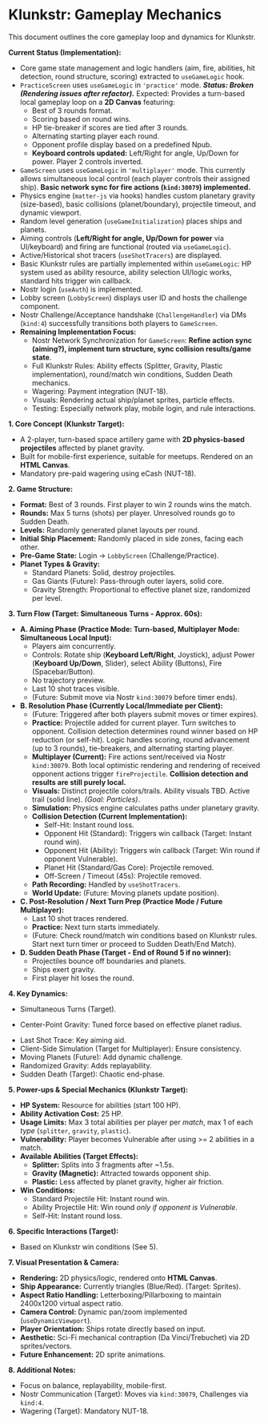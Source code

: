 # Klunkstr: Gameplay Mechanics

This document outlines the core gameplay loop and dynamics for Klunkstr.

**Current Status (Implementation):**
*   Core game state management and logic handlers (aim, fire, abilities, hit detection, round structure, scoring) extracted to `useGameLogic` hook.
*   `PracticeScreen` uses `useGameLogic` in `'practice'` mode. ***Status: Broken (Rendering issues after refactor).*** Expected: Provides a turn-based local gameplay loop on a **2D Canvas** featuring:
    *   Best of 3 rounds format.
    *   Scoring based on round wins.
    *   HP tie-breaker if scores are tied after 3 rounds.
    *   Alternating starting player each round.
    *   Opponent profile display based on a predefined Npub.
    *   **Keyboard controls updated:** Left/Right for angle, Up/Down for power. Player 2 controls inverted.
*   `GameScreen` uses `useGameLogic` in `'multiplayer'` mode. This currently allows simultaneous local control (each player controls their assigned ship). **Basic network sync for fire actions (`kind:30079`) implemented.**
*   Physics engine (`matter-js` via hooks) handles custom planetary gravity (size-based), basic collisions (planet/boundary), projectile timeout, and dynamic viewport.
*   Random level generation (`useGameInitialization`) places ships and planets.
*   Aiming controls (**Left/Right for angle, Up/Down for power** via UI/keyboard) and firing are functional (routed via `useGameLogic`).
*   Active/Historical shot tracers (`useShotTracers`) are displayed.
*   Basic Klunkstr rules are partially implemented within `useGameLogic`: HP system used as ability resource, ability selection UI/logic works, standard hits trigger win callback.
*   Nostr login (`useAuth`) is implemented.
*   Lobby screen (`LobbyScreen`) displays user ID and hosts the challenge component.
*   Nostr Challenge/Acceptance handshake (`ChallengeHandler`) via DMs (`kind:4`) successfully transitions both players to `GameScreen`.
*   **Remaining Implementation Focus:**
    *   Nostr Network Synchronization for `GameScreen`: **Refine action sync (aiming?), implement turn structure, sync collision results/game state**.
    *   Full Klunkstr Rules: Ability effects (Splitter, Gravity, Plastic implementation), round/match win conditions, Sudden Death mechanics.
    *   Wagering: Payment integration (NUT-18).
    *   Visuals: Rendering actual ship/planet sprites, particle effects.
    *   Testing: Especially network play, mobile login, and rule interactions.

**1. Core Concept (Klunkstr Target):**
   - A 2-player, turn-based space artillery game with **2D physics-based projectiles** affected by planet gravity.
   - Built for mobile-first experience, suitable for meetups. Rendered on an **HTML Canvas**.
   - Mandatory pre-paid wagering using eCash (NUT-18).

**2. Game Structure:**
   - **Format:** Best of 3 rounds. First player to win 2 rounds wins the match.
   - **Rounds:** Max 5 turns (shots) per player. Unresolved rounds go to Sudden Death.
   - **Levels:** Randomly generated planet layouts per round.
   - **Initial Ship Placement:** Randomly placed in side zones, facing each other.
   - **Pre-Game State:** Login -> `LobbyScreen` (Challenge/Practice).
   - **Planet Types & Gravity:**
     - Standard Planets: Solid, destroy projectiles.
     - Gas Giants (Future): Pass-through outer layers, solid core.
     - Gravity Strength: Proportional to effective planet size, randomized per level.

**3. Turn Flow (Target: Simultaneous Turns - Approx. 60s):**
   - **A. Aiming Phase (Practice Mode: Turn-based, Multiplayer Mode: Simultaneous Local Input):**
     - Players aim concurrently.
     - Controls: Rotate ship (**Keyboard Left/Right**, Joystick), adjust Power (**Keyboard Up/Down**, Slider), select Ability (Buttons), Fire (Spacebar/Button).
     - No trajectory preview.
     - Last 10 shot traces visible.
     - (Future: Submit move via Nostr `kind:30079` before timer ends).
   - **B. Resolution Phase (Currently Local/Immediate per Client):**
     - (Future: Triggered after both players submit moves or timer expires).
     - **Practice:** Projectile added for current player. Turn switches to opponent. Collision detection determines round winner based on HP reduction (or self-hit). Logic handles scoring, round advancement (up to 3 rounds), tie-breakers, and alternating starting player.
     - **Multiplayer (Current):** Fire actions sent/received via Nostr `kind:30079`. Both local optimistic rendering and rendering of received opponent actions trigger `fireProjectile`. **Collision detection and results are still purely local.**
     - **Visuals:** Distinct projectile colors/trails. Ability visuals TBD. Active trail (solid line). *(Goal: Particles)*.
     - **Simulation:** Physics engine calculates paths under planetary gravity.
     - **Collision Detection (Current Implementation):**
       - Self-Hit: Instant round loss.
       - Opponent Hit (Standard): Triggers win callback (Target: Instant round win).
       - Opponent Hit (Ability): Triggers win callback (Target: Win round if opponent Vulnerable).
       - Planet Hit (Standard/Gas Core): Projectile removed.
       - Off-Screen / Timeout (45s): Projectile removed.
     - **Path Recording:** Handled by `useShotTracers`.
     - **World Update:** (Future: Moving planets update position).
   - **C. Post-Resolution / Next Turn Prep (Practice Mode / Future Multiplayer):**
     - Last 10 shot traces rendered.
     - **Practice:** Next turn starts immediately.
     - (Future: Check round/match win conditions based on Klunkstr rules. Start next turn timer or proceed to Sudden Death/End Match).
   - **D. Sudden Death Phase (Target - End of Round 5 if no winner):**
     - Projectiles bounce off boundaries and planets.
     - Ships exert gravity.
     - First player hit loses the round.

**4. Key Dynamics:**
   - Simultaneous Turns (Target).
   *   Center-Point Gravity: Tuned force based on effective planet radius.
   - Last Shot Trace: Key aiming aid.
   - Client-Side Simulation (Target for Multiplayer): Ensure consistency.
   - Moving Planets (Future): Add dynamic challenge.
   - Randomized Gravity: Adds replayability.
   - Sudden Death (Target): Chaotic end-phase.

**5. Power-ups & Special Mechanics (Klunkstr Target):**
   - **HP System:** Resource for abilities (start 100 HP).
   - **Ability Activation Cost:** 25 HP.
   - **Usage Limits:** Max 3 total abilities per player per *match*, max 1 of each *type* (`splitter`, `gravity`, `plastic`).
   - **Vulnerability:** Player becomes Vulnerable after using >= 2 abilities in a match.
   - **Available Abilities (Target Effects):**
     - **Splitter:** Splits into 3 fragments after ~1.5s.
     - **Gravity (Magnetic):** Attracted towards opponent ship.
     - **Plastic:** Less affected by planet gravity, higher air friction.
   - **Win Conditions:**
      - Standard Projectile Hit: Instant round win.
      - Ability Projectile Hit: Win round *only if opponent is Vulnerable*.
      - Self-Hit: Instant round loss.

**6. Specific Interactions (Target):**
   - Based on Klunkstr win conditions (See 5).

**7. Visual Presentation & Camera:**
   - **Rendering:** 2D physics/logic, rendered onto **HTML Canvas**.
   - **Ship Appearance:** Currently triangles (Blue/Red). (Target: Sprites).
   - **Aspect Ratio Handling:** Letterboxing/Pillarboxing to maintain 2400x1200 virtual aspect ratio.
   - **Camera Control:** Dynamic pan/zoom implemented (`useDynamicViewport`).
   - **Player Orientation:** Ships rotate directly based on input.
   - **Aesthetic:** Sci-Fi mechanical contraption (Da Vinci/Trebuchet) via 2D sprites/vectors.
   - **Future Enhancement:** 2D sprite animations.

**8. Additional Notes:**
   - Focus on balance, replayability, mobile-first.
   - Nostr Communication (Target): Moves via `kind:30079`, Challenges via `kind:4`.
   - Wagering (Target): Mandatory NUT-18.